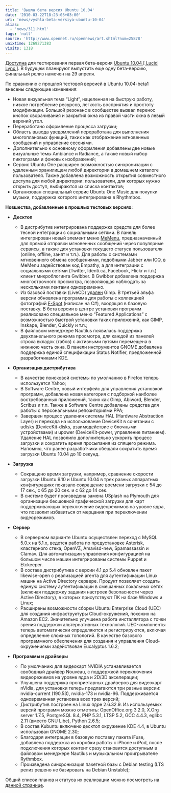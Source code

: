 ```yaml
---
title: 'Вышла бета версия Ubuntu 10.04'
date: '2010-03-22T18:23:03+03:00'
uri: 'news/vyshla-beta-versiya-ubuntu-10-04'
alias: 
  - 'news/311.html'
tags: 'null'
source: 'http://www.opennet.ru/opennews/art.shtml?num=25878'
unixtime: 1269271383
visits: 1318
---
```

[Доступна](https://lists.ubuntu.com/archives/ubuntu-announce/2010-March/000129.html) для тестирования первая бета-версия [Ubuntu 10.04 \[ Lucid Lynx \]](http://www.ubuntu.com/testing/lucid/beta1). В будущем планируют выпустить еще одну бета-версию, финальный релиз намечен на 29 апреля.

По сравнению с прошлой тестовой версией в Ubuntu 10.04-beta1 внесены следующие изменения:

*   Новая визуальная тема “Light”, нацеленная на быструю работу, низкое потребление ресурсов, легкость восприятия и простоту модификации. Большой резонанс в сообществе вызвал перенос кнопок сворачивания и закрытия окна из правой части окна в левый верхний угол.
*   Переработано оформление процесса загрузки;
*   Область вывода уведомлений переработана для выполнения многоплановых функций, таких как отображение мгновенных сообщений и управление сессиями.
*   Дополнительно к основному оформления добавлены две новые визуальные темы  Ambiance и Radiance, а также новый набор пиктограмм и фоновых изображений;
*   Сервис Ubuntu One расширен возможностью синхронизации с удаленным хранилищем любой директории в домашнем каталоге пользователя. Также добавлена возможность открытия совместного доступа для любой директории: пользователи, для которых нужно открыть доступ, выбираются из списка контактов;
*   Организован специальный сервис Ubuntu One Music для покупки музыки, поддержка которого интегрирована в Rhythmbox.

**Новшества, добавленные в прошлых тестовых версиях:**

*   **Десктоп**
    *   В дистрибутив интегрирована поддержка средств для более тесной интеграции с социальными сетями. В панель интегрирован новый элемент меню [MeMenu](https://wiki.ubuntu.com/MeMenu), предназначенный для прямой отправки мгновенных сообщений через популярные сервисы, а также для установки текущего статуса пользователя (online, offline, занят и т.п.). Для работы с системами мгновенного обмена сообщениями, подобными Jabber или ICQ, в MeMenu задействован код Empathy, а для интеграции с социальными сетями (Twitter, Identi.ca, Facebook, Flickr и т.п.) клиент микроблогинга Gwibber. В Gwibber добавлена поддержка многострочного просмотра, позволяющая наблюдать за несколькими лентами одновременно.
    *   Из базовой поставки (LiveCD) [удален](https://blueprints.launchpad.net/ubuntu/+spec/desktop-lucid-default-apps) Gimp. В третьей альфа версии обновлена программа для работы с коллекцией фотографий [F-Spot](http://f-spot.org/) (написан на C#), входящая в базовую поставку. В бета версии в центре установки программ реализовано специальное меню “Featured Applications” с возможностью быстрой установки таких приложений, как GIMP, Inskape, Blender, Quickly и т.п.;
    *   В файловом менеджере Nautilus появилась поддержка двухпанельного режима просмотра, для каждой из панелей строка вкладок (табов) с активными путями перемещена в нижнюю часть окна. В панели инструментов GNOME добавлена поддержка единой спецификации Status Notifier, предложенной разработчиками KDE.
*   **Организация дистрибутива**
    
    *   В качестве поисковой системы по умолчанию в Firefox теперь используется Yahoo;
    *   В Software Centre, новый интерфейс для управления установкой программ, добавлена новая категория с подборкой наиболее востребованных приложений, таких как Gimp, Abiword, Blender, Scribus и т.п. Также в Software Centre добавлены средства для работы с персональными репозиториями PPA;
    *   Завершен процесс удаления системы HAL (Hardware Abstraction Layer) и перехода на использование DeviceKit в сочетании с udisks (DeviceKit-disks, взаимодействие с блочными устройствами) и upower (DeviceKit-power, управление питанием). Удаление HAL позволило дополнительно ускорить процесс загрузки и сократить время просыпания из спящего режима. Напомню, что ранее разработчики обещали сократить время загрузки Ubuntu 10.04 до 10 секунд.
*   **Загрузка**
    
    *   Сокращено время загрузки, например, сравнение скорости загрузки Ubuntu 9.10 и Ubuntu 10.04 в трех разных аппаратных конфигурациях  показало сокращение времени загрузки с 54 до 17 сек., с 65 до 20 сек. и с 62 до 14 сек.
    *   В системе будет произведена замена USplash на Plymouth для организации бесшовной графической загрузки для карт поддерживающих переключение видеорежимов на уровне ядра, что позволит избавиться от мерцания при переключении видеорежимов.
*   **Сервер**
    
    *   В серверном варианте Ubuntu осуществлен переход с MySQL 5.0.x на 5.1.x, ведется работа по предустановке Asterisk, кластерного стека, OpenVZ, Amavisd-new, Spamassassin и Clamav. Для автоматизации управления конфигурацией на большом числе машин интегрированы системы Puppet и Etckeeper.
    *   В составе дистрибутива с версии 4.1 до 5.4 обновлен пакет likewise-open с реализацией агента для аутентификации Linux машин на Active Directory сервере. Продукт позволяет создать единую систему аутентификации в смешанных локальных сетях (включая поддержку задания настроек безопасности через Active Directory), в которых присутствуют ПК на базе Windows и Linux;
    *   Расширены возможности сборки Ubuntu Enterprise Cloud (UEC) для создания инфраструктуры Cloud-окружений, похожих на Amazon EC2. Значительно улучшена работа инсталлятора с точки зрения поддержки альтернативных технологий. UEC-компоненты теперь автоматически определяются и регистрируются, включая определение сложных топологий. В качестве базового программного обеспечения для создания и управления Cloud-окружениями задействован Eucalyptus 1.6.2;
*   **Программы и драйверы**
    
    *   По умолчанию для видеокарт NVIDIA устанавливается свободный драйвер Nouveau, с поддержкой переключения видеорежимов на уровне ядра и 2D/3D акселерации;
    *   Улучшена поддержка проприетарных драйверов для видеокарт nVidia, для установки теперь предлагаются три разные версии: nvidia-current (190.53), nvidia-173 и nvidia-96. Поддерживается одновременная установка всех трех версий;
    *   Дистрибутив построен на Linux ядре 2.6.32.9. Из используемых версий программ можно отметить: OpenOffice.org 3.2.0, X.Org server 1.7.5, PostgreSQL 8.4, PHP 5.3.1, LTSP 5.2, GCC 4.4.3, eglibc 2.11 (вместо GNU Libc), Python 2.6.5;
    *   В состав Kubuntu включено десктоп окружение KDE 4.4, в Ubuntu использован GNOME 2.30;
    *   Благодаря интеграции в базовую поставку пакета iFuse,  добавлена поддержка из коробки работы с iPhone и iPod, после подключения которых контент сразу становится доступным в файловом менеджере Nautilus и музыкальном проигрывателе Rythmbox.
    *   Произведена синхронизация пакетной базы с Debian testing (LTS релиз решено не базировать на Debian Unstable);

Общий список планов и статуса их реализации можно посмотреть на [данной странице](https://blueprints.launchpad.net/ubuntu/lucid).
